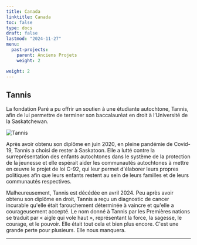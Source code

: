 ```yaml
---
title: Canada
linktitle: Canada
toc: false
type: docs
draft: false
lastmod: "2024-11-27"
menu:
  past-projects:
    parent: Anciens Projets
    weight: 2

weight: 2
---
```


## Tannis

La fondation Paré a pu offrir un soutien à une étudiante autochtone, Tannis, afin de lui permettre de terminer son baccalauréat en droit à l’Université de la Saskatchewan.

![Tannis](/img/Canada/tannis.jpg)

Après avoir obtenu son diplôme en juin 2020, en pleine pandémie de Covid-19, Tannis a choisi de rester à Saskatoon. Elle a lutté contre la surreprésentation des enfants autochtones dans le système de la protection de la jeunesse et elle espérait aider les communautés autochtones à mettre en œuvre le projet de loi C-92, qui leur permet d'élaborer leurs propres politiques afin que leurs enfants restent au sein de leurs familles et de leurs communautés respectives.

Malheureusement, Tannis est décédée en avril 2024. Peu après avoir obtenu son diplôme en droit, Tannis a reçu un diagnostic de cancer incurable qu'elle était farouchement déterminée à vaincre et qu'elle a courageusement accepté. Le nom donné à Tannis par les Premières nations se traduit par « aigle qui vole haut », représentant la force, la sagesse, le courage, et le pouvoir. Elle était tout cela et bien plus encore. C'est une grande perte pour plusieurs. Elle nous manquera.


_______________________________________________________________________________
